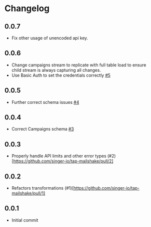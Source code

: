# Changelog
## 0.0.7
  * Fix other usage of unencoded api key.
## 0.0.6
  * Change campaigns stream to replicate with full table load to ensure child stream is always capturing all changes.
  * Use Basic Auth to set the credentials correctly [#5](https://github.com/singer-io/tap-mailshake/pull/5/files)
## 0.0.5
  * Further correct schema issues [#4](https://github.com/singer-io/tap-mailshake/pull/4)
  
## 0.0.4
  * Correct Campaigns schema [#3](https://github.com/singer-io/tap-mailshake/pull/3)

## 0.0.3
  * Properly handle API limits and other error types (#2)[https://github.com/singer-io/tap-mailshake/pull/2]

## 0.0.2
  * Refactors transformations (#1)[https://github.com/singer-io/tap-mailshake/pull/1]

## 0.0.1
  * Initial commit
